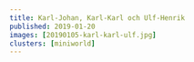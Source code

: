 ```yaml
---
title: Karl-Johan, Karl-Karl och Ulf-Henrik
published: 2019-01-20
images: [20190105-karl-karl-ulf.jpg]
clusters: [miniworld]
---
```

